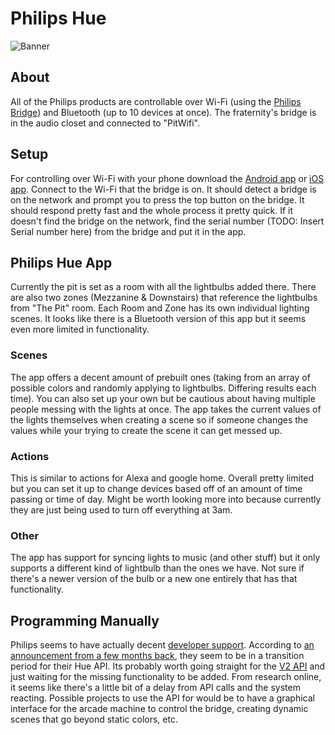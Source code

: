 # Philips Hue
![Banner](https://cdn.mos.cms.futurecdn.net/JEA2NPf2KmFJ8gosnG8F9S.jpg)
## About
All of the Philips products are controllable over Wi-Fi (using the [Philips Bridge](https://www.philips-hue.com/en-us/p/hue-bridge/046677458478)) and Bluetooth (up to 10 devices at once). The fraternity's bridge is in the audio closet and connected to "PitWifi".
## Setup
For controlling over Wi-Fi with your phone download the [Android app](https://play.google.com/store/apps/details?id=com.philips.lighting.hue2) or [iOS app](https://apps.apple.com/us/app/philips-hue/id1055281310). Connect to the Wi-Fi that the bridge is on. It should detect a bridge is on the network and prompt you to press the top button on the bridge. It should respond pretty fast and the whole process it pretty quick. If it doesn't find the bridge on the network, find the serial number (TODO: Insert Serial number here) from the bridge and put it in the app.
## Philips Hue App
Currently the pit is set as a room with all the lightbulbs added there. There are also two zones (Mezzanine & Downstairs) that reference the lightbulbs from "The Pit" room. Each Room and Zone has its own individual lighting scenes. It looks like there is a Bluetooth version of this app but it seems even more limited in functionality.
### Scenes
The app offers a decent amount of prebuilt ones (taking from an array of possible colors and randomly applying to lightbulbs. Differing results each time). You can also set up your own but be cautious about having multiple people messing with the lights at once. The app takes the current values of the lights themselves when creating a scene so if someone changes the values while your trying to create the scene it can get messed up.
### Actions
This is similar to actions for Alexa and google home. Overall pretty limited but you can set it up to change devices based off of an amount of time passing or time of day. Might be worth looking more into because currently they are just being used to turn off everything at 3am.
### Other
The app has support for syncing lights to music (and other stuff) but it only supports a different kind of lightbulb than the ones we have. Not sure if there's a newer version of the bulb or a new one entirely that has that functionality.
## Programming Manually
Philips seems to have actually decent [developer support](https://developers.meethue.com/). According to [an announcement from a few months back](https://developers.meethue.com/new-hue-api/), they seem to be in a transition period for their Hue API. Its probably worth going straight for the [V2 API](https://developers.meethue.com/develop/hue-api-v2/) and just waiting for the missing functionality to be added. From research online, it seems like there's a little bit of a delay from API calls and the system reacting. Possible projects to use the API for would be to have a graphical interface for the arcade machine to control the bridge, creating dynamic scenes that go beyond static colors, etc.
